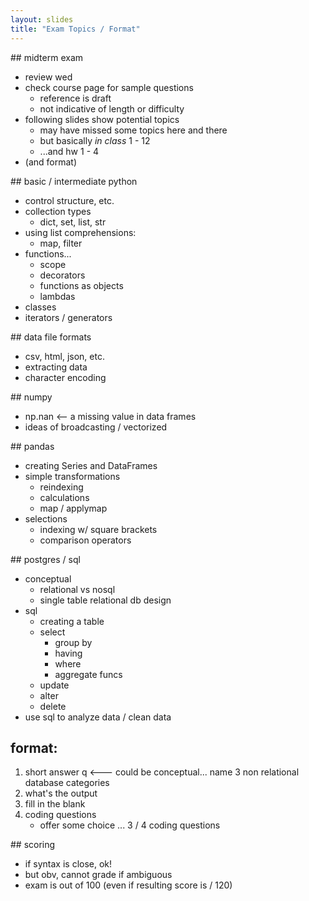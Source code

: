 ```yaml
---
layout: slides
title: "Exam Topics / Format"
---
```



<section markdown="block">
## midterm exam

* review wed
* check course page for sample questions
	* reference is draft
	* not indicative of length or difficulty
* following slides show potential topics
	* may have missed some topics here and there
	* but basically _in class_ 1 - 12
	* ...and hw 1 - 4
* (and format)

</section>

<section markdown="block">
## basic / intermediate python

* control structure, etc.
* collection types
	* dict, set, list, str
* using list comprehensions:
	* map, filter
* functions... 
	* scope
	* decorators
	* functions as objects
	* lambdas
* classes
* iterators / generators

</section>

<section markdown="block">
## data file formats

* csv, html, json, etc.
* extracting data 
* character encoding

</section>

<section markdown="block">
## numpy

* np.nan <-- a missing value in data frames
* ideas of broadcasting / vectorized 

</section>

<section markdown="block">
## pandas

* creating Series and DataFrames
* simple transformations
	* reindexing
	* calculations
	* map / applymap
* selections 
	* indexing w/ square brackets
	* comparison operators

</section>

<section markdown="block">
## postgres / sql

* conceptual 
	* relational vs nosql
	* single table relational db design
* sql
	* creating a table
	* select
		* group by
		* having
		* where
		* aggregate funcs
	* update
	* alter
	* delete
* use sql to analyze data / clean data

</section>

<section markdown="block">

## format:

1. short answer q <--- could be conceptual... name 3 non relational database categories
2. what's the output
3. fill in the blank
4. coding questions
	* offer some choice ... 3 / 4 coding questions


</section>

<section markdown="block">
## scoring

* if syntax is close, ok!
* but obv, cannot grade if ambiguous
* exam is out of 100 (even if resulting score is / 120)

</section>
